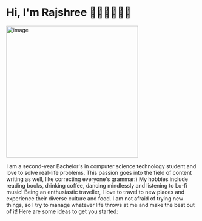 # Hi, I'm Rajshree 👩🏽‍🎓👩🏽‍💻

<img width="347" alt="image" src="https://user-images.githubusercontent.com/101933712/197324503-7bb6d40a-314c-4d39-b6c1-4f33c5e889d2.png">


I am a second-year Bachelor's in computer science technology student and love to solve real-life problems. This passion goes into the field of content writing as well, like correcting everyone's grammar:)
My hobbies include reading books, drinking coffee, dancing mindlessly and listening to Lo-fi music!
Being an enthusiastic traveller, I love to travel to new places and experience their diverse culture and food. I am not afraid of trying new things, so I try to manage whatever life throws at me and make the best out of it!
Here are some ideas to get you started:

